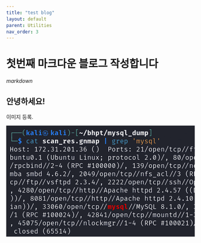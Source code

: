 ```yaml
---
title: "test blog"
layout: default
parent: Utilities
nav_order: 3
---
```


# 첫번째 마크다운 블로그 작성합니다



*markdown*



## 안녕하세요!

이미지 등록. 




![이미지](/assets/images/화면%20캡처%202025-01-19%20200126.png)

